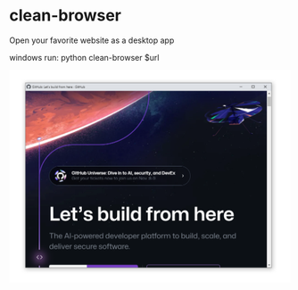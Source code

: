 # clean-browser
Open your favorite website as a desktop app

windows run: 
python clean-browser $url

![alt text](https://github.com/MauBorre/clean-browser/blob/main/example.png?raw=true)

